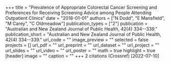 +++
title = "Prevalence of Appropriate Colorectal Cancer Screening and Preferences for Receiving Screening Advice among People Attending Outpatient Clinics"
date = "2018-01-01"
authors = ["N Dodd", "E Mansfield", "M Carey", "C Oldmeadow"]
publication_types = ["2"]
publication = "Australian and New Zealand Journal of Public Health, 42(4) 334--339."
publication_short = "Australian and New Zealand Journal of Public Health, 42(4) 334--339."
url_code = ""
image_preview = ""
selected = false
projects = []
url_pdf = ""
url_preprint = ""
url_dataset = ""
url_project = ""
url_slides = ""
url_video = ""
url_poster = ""
math = true
highlight = true
[header]
image = ""
caption = ""
+++
2 citations (Crossref) [2022-07-10]
